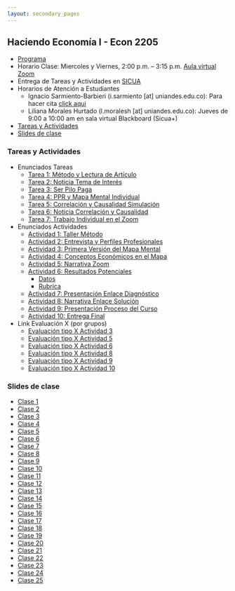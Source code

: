 ```yaml
---
layout: secondary_pages
---
```


## Haciendo Economía I - Econ 2205

- [Programa](he1/Syllabus_HE1.pdf)
- Horario Clase: Miercoles y Viernes, 2:00 p.m. – 3:15 p.m. [Aula virtual Zoom](https://uniandes-edu-co.zoom.us/j/82680545784)
- Entrega de Tareas y Actividades en [SICUA](https://sicuaplus.uniandes.edu.co/)
- Horarios de Atención a Estudiantes
	- Ignacio Sarmiento-Barbieri (i.sarmiento [at] uniandes.edu.co): Para hacer cita [click aqui](https://calendly.com/i-sarmiento/horarios-atencion-estudiantes)
	- Liliana Morales Hurtado (l.moralesh [at] uniandes.edu.co):  Jueves de 9:00 a 10:00 am en sala virtual Blackboard (Sicua+)
- [Tareas y Actividades](#tareas-y-actividades) 
- [Slides de clase](#slides-de-clase) 

	
 
### Tareas y Actividades
- Enunciados Tareas
	-  [Tarea 1: Método y Lectura de Artículo](he1/talleres/he1-20211-ndr-enunciado-t1-leer-teeth.pdf)
	-  [Tarea 2: Noticia Tema de Interés](he1/talleres/he1-20211-ndr-enunciado-t2-noticia-tema-interes.pdf)
	-  [Tarea 3: Ser Pilo Paga](he1/talleres/he1-20211-ndr-enunciado-t3-ser-pilo-paga.pdf)
	-  [Tarea 4: PPR y Mapa Mental Individual](he1/talleres/he1-20211-ndr-enunciado-a4-conceptos-mapa.pdf)
	-  [Tarea 5: Correlación y Causalidad Simulación](he1/talleres/he1-20211-ndr-enunciado-t5-correl-y-causa.pdf)
	-  [Tarea 6: Noticia Correlación y Causalidad](he1/talleres/he1-20211-ndr-enunciado-t6-falacia.pdf)
	-  [Tarea 7: Trabajo Individual en el Zoom](he1/talleres/he1-20211-enunciado-t7-zoom-individual.pdf)
- Enunciados Actividades
	-  [Actividad 1: Taller Método](he1/talleres/he1-20211-ndr-enunciado-a1-taller-metodo.pdf)
	-  [Actividad 2: Entrevista y Perfiles Profesionales](he1/talleres/he1-20211-ndr-enunciado-a2-entrevista.pdf)
	-  [Actividad 3: Primera Versión del Mapa Mental](he1/talleres/he1-20211-ndr-enunciado-a3-primer-mapa.pdf)
	-  [Actividad 4: Conceptos Económicos en el Mapa](he1/talleres/he1-20211-enunciado-a4-conceptos-mapa.pdf)
	-  [Actividad 5: Narrativa Zoom](he1/talleres/he1-20211-enunciado-a5-narrativa-zoom.pdf)
	-  [Actividad 6: Resultados Potenciales](he1/talleres/he1-20211-enunciado-a6-resultados-potenciales.pdf) 
		-	[Datos](he1/talleres/he1-taller-datos.zip)
		- 	[Rubrica](he1/talleres/Rubrica_he1-20211-a6-resultados-potenciales.pdf)
	-  [Actividad 7: Presentación Enlace Diagnóstico](he1/talleres/he1-20211-enunciado-a7-pres-diagnostico.pdf)
	-  [Actividad 8: Narrativa Enlace Solución](he1/talleres/he1-20211-enunciado-a8-narrativa-solucion.pdf)
	-  [Actividad 9: Presentación Proceso del Curso](he1/talleres/he1-20211-enunciado-a9-presentacion-proceso.pdf)
	-  [Actividad 10: Entrega Final](he1/talleres/he1-20211-enunciado-a10-entrega-final.pdf)
- Link Evaluación X (por grupos) 
	-  [Evaluación tipo X Actividad 3](https://docs.google.com/forms/d/e/1FAIpQLSdx5qAaOu0zScf4vL8M-YH8j0D0Rr17aLCKbo5Iyls-OA65RQ/formResponse)
	-  [Evaluación tipo X Actividad 5](https://forms.gle/7Wxzyt6kYo61gA1h6)
	-  [Evaluación tipo X Actividad 6](https://forms.gle/Hj5ZQs7fDR7JAgFy7)
	-  [Evaluación tipo X Actividad 8](https://forms.gle/fwTvQ5MSUJJ1uBvx5)
	-  [Evaluación tipo X Actividad 9](https://forms.gle/44yg5WeYrAWczBq2A)
	-  [Evaluación tipo X Actividad 10](https://forms.gle/wSiL685HYZKudmam7)


### Slides de clase

- [Clase 1](he1/clases/Lecture1.pdf)
- [Clase 2](he1/clases/Lecture2.pdf)
- [Clase 3](he1/clases/Lecture3.pdf)
- [Clase 4](he1/clases/Lecture4.pdf)
- [Clase 5](he1/clases/Lecture5.pdf)
- [Clase 6](he1/clases/Lecture6.pdf)
- [Clase 7](he1/clases/Lecture7.pdf)
- [Clase 8](he1/clases/Lecture8.pdf)
- [Clase 9](he1/clases/Lecture9.pdf)
- [Clase 10](he1/clases/Lecture10.pdf)
- [Clase 11](he1/clases/Lecture11.pdf)
- [Clase 12](he1/clases/Lecture12.pdf)
- [Clase 13](he1/clases/Lecture13.pdf)
- [Clase 14](he1/clases/Lecture14.pdf)
- [Clase 15](he1/clases/Lecture15.pdf)
- [Clase 16](he1/clases/Lecture16.pdf)
- [Clase 17](he1/clases/Lecture17.pdf)<!--[link grabación de la clase](https://www.dropbox.com/sh/j9ruxvlrrgbs3g1/AADEtfqvuoQyRs2w7ww0Fk7Ya?dl=0) -->
- [Clase 18](he1/clases/Lecture18.pdf)<!--[link grabación de la clase](https://www.dropbox.com/sh/yfnedzxvt885uug/AABEwaRxs5vT5eA3bkYPxvzea?dl=0) -->
- [Clase 19](he1/clases/Lecture19.pdf)<!--[link grabación de la clase](https://www.dropbox.com/sh/l0g834zpqqyh36k/AAA9SdWkgTOtkoyVN0wv5HWDa?dl=0) -->
- [Clase 20](he1/clases/Lecture20.pdf)
- [Clase 21](he1/clases/Lecture21.pdf)
- [Clase 22](he1/clases/Lecture22.pdf)
- [Clase 23](he1/clases/Lecture23.pdf)
- [Clase 24](he1/clases/Lecture24.pdf)
- [Clase 25](he1/clases/Lecture25.pdf)

